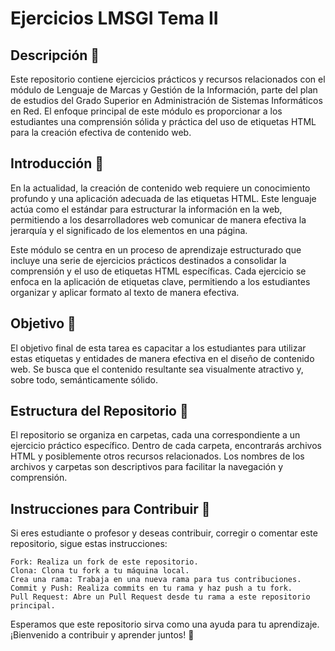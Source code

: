 # Ejercicios LMSGI Tema II
## Descripción 📘
Este repositorio contiene ejercicios prácticos y recursos relacionados con el módulo de Lenguaje de Marcas y Gestión de la Información, parte del plan de estudios del Grado Superior en Administración de Sistemas Informáticos en Red. El enfoque principal de este módulo es proporcionar a los estudiantes una comprensión sólida y práctica del uso de etiquetas HTML para la creación efectiva de contenido web.

## Introducción 🚀
En la actualidad, la creación de contenido web requiere un conocimiento profundo y una aplicación adecuada de las etiquetas HTML. Este lenguaje actúa como el estándar para estructurar la información en la web, permitiendo a los desarrolladores web comunicar de manera efectiva la jerarquía y el significado de los elementos en una página.

Este módulo se centra en un proceso de aprendizaje estructurado que incluye una serie de ejercicios prácticos destinados a consolidar la comprensión y el uso de etiquetas HTML específicas. Cada ejercicio se enfoca en la aplicación de etiquetas clave, permitiendo a los estudiantes organizar y aplicar formato al texto de manera efectiva.

## Objetivo 🎯
El objetivo final de esta tarea es capacitar a los estudiantes para utilizar estas etiquetas y entidades de manera efectiva en el diseño de contenido web. Se busca que el contenido resultante sea visualmente atractivo y, sobre todo, semánticamente sólido.

## Estructura del Repositorio 📂
El repositorio se organiza en carpetas, cada una correspondiente a un ejercicio práctico específico. Dentro de cada carpeta, encontrarás archivos HTML y posiblemente otros recursos relacionados. Los nombres de los archivos y carpetas son descriptivos para facilitar la navegación y comprensión.

## Instrucciones para Contribuir 🤝
Si eres estudiante o profesor y deseas contribuir, corregir o comentar este repositorio, sigue estas instrucciones:

    Fork: Realiza un fork de este repositorio.
    Clona: Clona tu fork a tu máquina local.
    Crea una rama: Trabaja en una nueva rama para tus contribuciones.
    Commit y Push: Realiza commits en tu rama y haz push a tu fork.
    Pull Request: Abre un Pull Request desde tu rama a este repositorio principal.

Esperamos que este repositorio sirva como una ayuda para tu aprendizaje. ¡Bienvenido a contribuir y aprender juntos! 🌟
